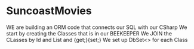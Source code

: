 # SuncoastMovies

WE are building an ORM code that connects our SQL with our CSharp
We start by creating the Classes that is in our BEEKEEPER
We JOIN the CLasses by Id and List and {get;}{set;}
We set up DbSet<> for each Class
